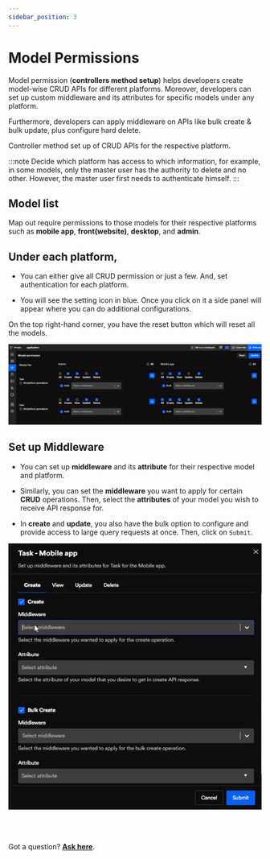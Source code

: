 ```yaml
---
sidebar_position: 3
---
```


# Model Permissions

Model permission (**controllers method setup**) helps developers create model-wise CRUD APIs for different platforms. Moreover, developers can set up custom middleware and its attributes for specific models under any platform.

Furthermore, developers can apply middleware on APIs like bulk create & bulk update, plus configure hard delete.


Controller method set up of CRUD APIs for the respective platform. 

:::note
Decide which platform has access to which information, for example, in some models, only the master user has the authority to delete and no other. However, the master user first needs to authenticate himself.
:::


## Model list

Map out require permissions to those models for their respective platforms such as **mobile app**, **front(website)**, **desktop**, and **admin**.  

## Under each platform,

- You can either give all CRUD permission or just a few. And, set authentication for each platform.

- You will see the setting icon in blue. Once you click on it a side panel will appear where you can do additional configurations.

On the top right-hand corner, you have the reset button which will reset all the models.

![Example banner](./img/modelpermission.png)
<!-- ![Example banner](./img/button.png) -->

## Set up Middleware

- You can set up **middleware** and its **attribute** for their respective model and platform. 

- Similarly, you can set the **middleware** you want to apply for certain **CRUD** operations. Then, select the **attributes** of your model you wish to receive API response for. 

- In **create** and **update**, you also have the bulk option to configure and provide access to large query requests at once. Then, click on `Submit`.

![Example banner](./img/middlearainmodepermissi.gif)
<!-- ![Example banner](./img/app.gif) -->


<br/>
<br/>

Got a question? [**Ask here**](https://discord.com/invite/rFMnCG5MZ7).
